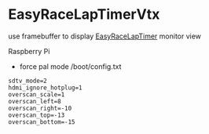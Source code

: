 # EasyRaceLapTimerVtx

use framebuffer to display [EasyRaceLapTimer](https://github.com/polyvision/EasyRaceLapTimer) monitor view

Raspberry Pi
- force pal mode
/boot/config.txt
```
sdtv_mode=2
hdmi_ignore_hotplug=1
overscan_scale=1
overscan_left=8
overscan_right=-10
overscan_top=-13
overscan_bottom=-15
```
